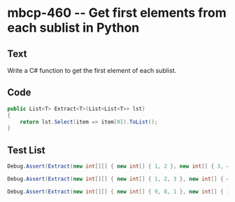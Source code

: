 # mbcp-460 -- Get first elements from each sublist in Python

## Text

Write a C# function to get the first element of each sublist.

## Code

```csharp
public List<T> Extract<T>(List<List<T>> lst) 
{ 
    return lst.Select(item => item[0]).ToList(); 
}
```

## Test List

```csharp
Debug.Assert(Extract(new int[][] { new int[] { 1, 2 }, new int[] { 3, 4, 5 }, new int[] { 6, 7, 8, 9 } }) == new List<int> { 1, 3, 6 });
```

```csharp
Debug.Assert(Extract(new int[][] { new int[] { 1, 2, 3 }, new int[] { 4, 5 } }) == new int[] { 1, 4 });
```

```csharp
Debug.Assert(Extract(new int[][] { new int[] { 9, 8, 1 }, new int[] { 1, 2 } }).SequenceEqual(new int[] { 9, 1 }));
```
